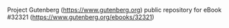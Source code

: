 Project Gutenberg (https://www.gutenberg.org) public repository for eBook #32321 (https://www.gutenberg.org/ebooks/32321)
